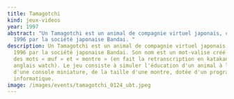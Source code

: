 ```yaml
---
title: Tamagotchi
kind: jeux-videos
year: 1997
abstract: "Un Tamagotchi est un animal de compagnie virtuel japonais, créé en
  1996 par la société japonaise Bandai. "
description: Un Tamagotchi est un animal de compagnie virtuel japonais, créé en
  1996 par la société japonaise Bandai. Son nom est un mot-valise créé à partir
  des mots « œuf » et « montre » (en fait la retranscription en katakana du mot
  anglais watch). Le jeu consiste à simuler l'éducation d'un animal à l'aide
  d'une console miniature, de la taille d'une montre, dotée d'un programme
  informatique.
image: /images/events/tamagotchi_0124_ubt.jpeg
---
```

